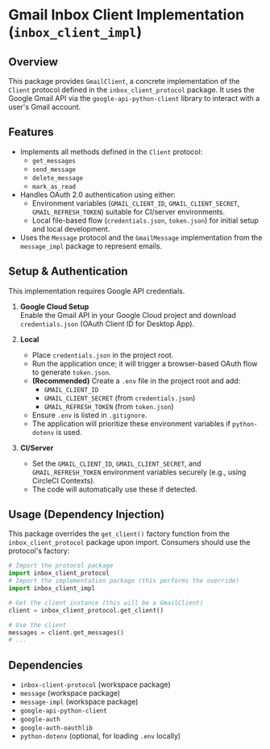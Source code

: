# Gmail Inbox Client Implementation (`inbox_client_impl`)

## Overview

This package provides `GmailClient`, a concrete implementation of the `Client` protocol defined in the `inbox_client_protocol` package. It uses the Google Gmail API via the `google-api-python-client` library to interact with a user's Gmail account.

## Features

- Implements all methods defined in the `Client` protocol:
  - `get_messages`
  - `send_message`
  - `delete_message`
  - `mark_as_read`
- Handles OAuth 2.0 authentication using either:
  - Environment variables (`GMAIL_CLIENT_ID`, `GMAIL_CLIENT_SECRET`, `GMAIL_REFRESH_TOKEN`) suitable for CI/server environments.
  - Local file-based flow (`credentials.json`, `token.json`) for initial setup and local development.
- Uses the `Message` protocol and the `GmailMessage` implementation from the `message_impl` package to represent emails.

## Setup & Authentication

This implementation requires Google API credentials.

1. **Google Cloud Setup**  
   Enable the Gmail API in your Google Cloud project and download `credentials.json` (OAuth Client ID for Desktop App).

2. **Local**
   - Place `credentials.json` in the project root.
   - Run the application once; it will trigger a browser-based OAuth flow to generate `token.json`.
   - **(Recommended)** Create a `.env` file in the project root and add:
     - `GMAIL_CLIENT_ID`
     - `GMAIL_CLIENT_SECRET` (from `credentials.json`)
     - `GMAIL_REFRESH_TOKEN` (from `token.json`)
   - Ensure `.env` is listed in `.gitignore`.
   - The application will prioritize these environment variables if `python-dotenv` is used.

3. **CI/Server**
   - Set the `GMAIL_CLIENT_ID`, `GMAIL_CLIENT_SECRET`, and `GMAIL_REFRESH_TOKEN` environment variables securely (e.g., using CircleCI Contexts).
   - The code will automatically use these if detected.

## Usage (Dependency Injection)

This package overrides the `get_client()` factory function from the `inbox_client_protocol` package upon import. Consumers should use the protocol's factory:

```python
# Import the protocol package
import inbox_client_protocol
# Import the implementation package (this performs the override)
import inbox_client_impl

# Get the client instance (this will be a GmailClient)
client = inbox_client_protocol.get_client()

# Use the client
messages = client.get_messages()
# ...
```

## Dependencies

- `inbox-client-protocol` (workspace package)
- `message` (workspace package)
- `message-impl` (workspace package)
- `google-api-python-client`
- `google-auth`
- `google-auth-oauthlib`
- `python-dotenv` (optional, for loading `.env` locally)